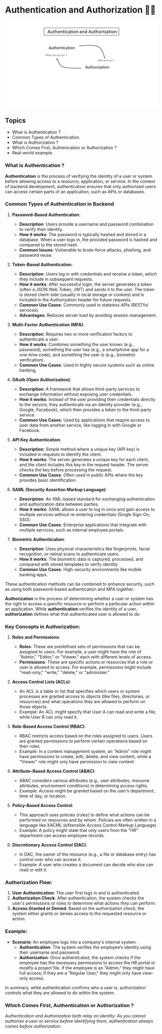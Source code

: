 # Authentication and Authorization 🚀🔥

![Image](Authentication%20and%20Authorization.jpg)

## Topics

- What is Authentication ?
- Common Types of Authentication.
- What is Authorization ?
- Which Comes First, Authenication or Authorization ?
- Real-world example.

### What is Authentication ?

**Authentication** is the process of verifying the identity of a user or system before allowing access to a resource, application, or service. In the context of backend development, authentication ensures that only authorized users can access certain parts of an application, such as APIs or databases.

### Common Types of Authentication in Backend

1. **Password-Based Authentication**:

   - **Description**: Users provide a username and password combination to verify their identity.
   - **How it works**: The password is typically hashed and stored in a database. When a user logs in, the provided password is hashed and compared to the stored hash.
   - **Common Issues**: Vulnerable to brute-force attacks, phishing, and password reuse.

2. **Token-Based Authentication**:

   - **Description**: Users log in with credentials and receive a token, which they include in subsequent requests.
   - **How it works**: After successful login, the server generates a token (often a JSON Web Token, JWT) and sends it to the user. The token is stored client-side (usually in local storage or cookies) and is included in the Authorization header for future requests.
   - **Common Use Cases**: Commonly used in stateless APIs (RESTful services).
   - **Advantages**: Reduces server load by avoiding session management.

3. **Multi-Factor Authentication (MFA)**:

   - **Description**: Requires two or more verification factors to authenticate a user.
   - **How it works**: Combines something the user knows (e.g., password), something the user has (e.g., a smartphone app for a one-time code), and something the user is (e.g., biometric verification).
   - **Common Use Cases**: Used in highly secure systems such as online banking.

4. **OAuth (Open Authorization)**:

   - **Description**: A framework that allows third-party services to exchange information without exposing user credentials.
   - **How it works**: Instead of the user providing their credentials directly to the service, they authenticate via an identity provider (e.g., Google, Facebook), which then provides a token to the third-party service.
   - **Common Use Cases**: Used by applications that require access to user data from another service, like logging in with Google or Facebook.

5. **API Key Authentication**:

   - **Description**: Simple method where a unique key (API key) is included in requests to identify the client.
   - **How it works**: The server generates a unique key for each client, and the client includes this key in the request header. The server checks the key before processing the request.
   - **Common Use Cases**: Often used in public APIs where the key provides basic identification.

6. **SAML (Security Assertion Markup Language)**:

   - **Description**: An XML-based standard for exchanging authentication and authorization data between parties.
   - **How it works**: SAML allows a user to log in once and gain access to multiple services without re-entering credentials (Single Sign-On, SSO).
   - **Common Use Cases**: Enterprise applications that integrate with multiple services, such as internal employee portals.

7. **Biometric Authentication**:
   - **Description**: Uses physical characteristics like fingerprints, facial recognition, or retinal scans to authenticate users.
   - **How it works**: The biometric data is captured, processed, and compared with stored templates to verify identity.
   - **Common Use Cases**: High-security environments like mobile banking apps.

These authentication methods can be combined to enhance security, such as using both password-based authentication and MFA together.

**Authorization** is the process of determining whether a user or system has the right to access a specific resource or perform a particular action within an application. While **authentication** verifies the identity of a user, **authorization** defines what that authenticated user is allowed to do.

### Key Concepts in Authorization:

1. **Roles and Permissions**:

   - **Roles**: These are predefined sets of permissions that can be assigned to users. For example, a user might have the role of "Admin," "Editor," or "Viewer," each with different levels of access.
   - **Permissions**: These are specific actions or resources that a role or user is allowed to access. For example, permissions might include "read-only," "write," "delete," or "administer."

2. **Access Control Lists (ACLs)**:

   - An ACL is a table or list that specifies which users or system processes are granted access to objects (like files, directories, or resources) and what operations they are allowed to perform on those objects.
   - Example: An ACL might specify that User A can read and write a file, while User B can only read it.

3. **Role-Based Access Control (RBAC)**:

   - RBAC restricts access based on the roles assigned to users. Users are granted permissions to perform certain operations based on their roles.
   - Example: In a content management system, an "Admin" role might have permissions to create, edit, delete, and view content, while a "Viewer" role might only have permission to view content.

4. **Attribute-Based Access Control (ABAC)**:

   - ABAC considers various attributes (e.g., user attributes, resource attributes, environment conditions) in determining access rights.
   - Example: Access might be granted based on the user’s department, time of day, or location.

5. **Policy-Based Access Control**:

   - This approach uses policies (rules) to define what actions can be performed on resources and by whom. Policies are often written in a language like XACML (eXtensible Access Control Markup Language).
   - Example: A policy might state that only users from the "HR" department can access employee records.

6. **Discretionary Access Control (DAC)**:
   - In DAC, the owner of the resource (e.g., a file or database entry) has control over who can access it.
   - Example: A user who creates a document can decide who else can read or edit it.

### Authorization Flow:

1. **User Authentication**: The user first logs in and is authenticated.
2. **Authorization Check**: After authentication, the system checks the user's permissions or roles to determine what actions they can perform.
3. **Access Granted or Denied**: Based on the authorization check, the system either grants or denies access to the requested resource or action.

### Example:

- **Scenario**: An employee logs into a company's internal system.
  - **Authentication**: The system verifies the employee’s identity using their username and password.
  - **Authorization**: Once authenticated, the system checks if the employee has the necessary permissions to access the HR portal or modify a project file. If the employee is an "Admin," they might have full access; if they are a "Regular User," they might only have view-only access.

In summary, while authentication confirms who a user is, authorization controls what they are allowed to do within the system.

### Which Comes First, Authentication or Authorization ?

_Authentication and Authorization both relay on identity. As you cannot authorize a user or service before identifying them, authentication always comes before authorization._
